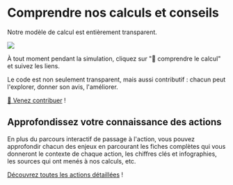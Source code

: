 # Comprendre nos calculs et conseils

Notre modèle de calcul est entièrement transparent.

![](/images/transparent.png)

À tout moment pendant la simulation, cliquez sur "🔬 comprendre le calcul" et suivez les liens.

Le code est non seulement transparent, mais aussi contributif : chacun peut l'explorer, donner son avis, l'améliorer.

[🎤 Venez contribuer](/contact) !

## Approfondissez votre connaissance des actions

En plus du parcours interactif de passage à l'action, vous pouvez approfondir chacun des enjeux en parcourant les fiches complètes qui vous donneront le contexte de chaque action, les chiffres clés et infographies, les sources qui ont menés à nos calculs, etc.

[Découvrez toutes les actions détaillées](/actions/plus) !
